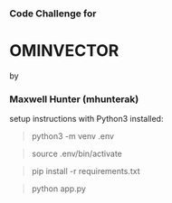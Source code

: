 ### Code Challenge for
# OMINVECTOR
by
### Maxwell Hunter (mhunterak)

setup instructions with Python3 installed:

> python3 -m venv .env

> source .env/bin/activate

> pip install -r requirements.txt

> python app.py